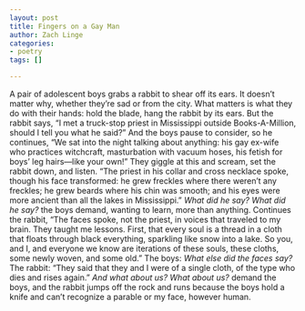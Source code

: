 ```yaml
---
layout: post
title: Fingers on a Gay Man
author: Zach Linge
categories:
- poetry
tags: []

---
```

A pair of adolescent boys grabs a rabbit to shear off its ears. It doesn’t matter why, whether they’re sad or from the city. What matters is what they do with their hands: hold the blade, hang the rabbit by its ears. But the rabbit says, “I met a truck-stop priest in Mississippi outside Books-A-Million, should I tell you what he said?” And the boys pause to consider, so he continues, “We sat into the night talking about anything: his gay ex-wife who practices witchcraft, masturbation with vacuum hoses, his fetish for boys’ leg hairs—like your own!” They giggle at this and scream, set the rabbit down, and listen. “The priest in his collar and cross necklace spoke, though his face transformed: he grew freckles where there weren’t any freckles; he grew beards where his chin was smooth; and his eyes were more ancient than all the lakes in Mississippi.” _What did he say? What did he say?_ the boys demand, wanting to learn, more than anything. Continues the rabbit, “The faces spoke, not the priest, in voices that traveled to my brain. They taught me lessons. First, that every soul is a thread in a cloth that floats through black everything, sparkling like snow into a lake. So you, and I, and everyone we know are iterations of these souls, these cloths, some newly woven, and some old.” The boys: _What else did the faces say?_ The rabbit: “They said that they and I were of a single cloth, of the type who dies and rises again.” _And what about us? What about us?_ demand the boys, and the rabbit jumps off the rock and runs because the boys hold a knife and can’t recognize a parable or my face, however human.